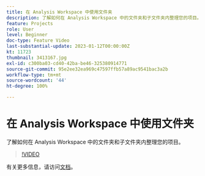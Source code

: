 ```yaml
---
title: 在 Analysis Workspace 中使用文件夹
description: 了解如何在 Analysis Workspace 中的文件夹和子文件夹内整理您的项目。
feature: Projects
role: User
level: Beginner
doc-type: Feature Video
last-substantial-update: 2023-01-12T00:00:00Z
kt: 11723
thumbnail: 3413167.jpg
exl-id: c300ba03-cd40-42ba-be46-325380914771
source-git-commit: 95e2ee32ea969c47597ffb57a89ac9541bac3a2b
workflow-type: tm+mt
source-wordcount: '44'
ht-degree: 100%

---
```


# 在 Analysis Workspace 中使用文件夹

了解如何在 Analysis Workspace 中的文件夹和子文件夹内整理您的项目。

>[!VIDEO](https://video.tv.adobe.com/v/3413167/?quality=12&learn=on)

有关更多信息，请访问[文档](https://experienceleague.adobe.com/docs/analytics/analyze/analysis-workspace/build-workspace-project/workspace-folders/about-folders.html?lang=zh-Hans)。

